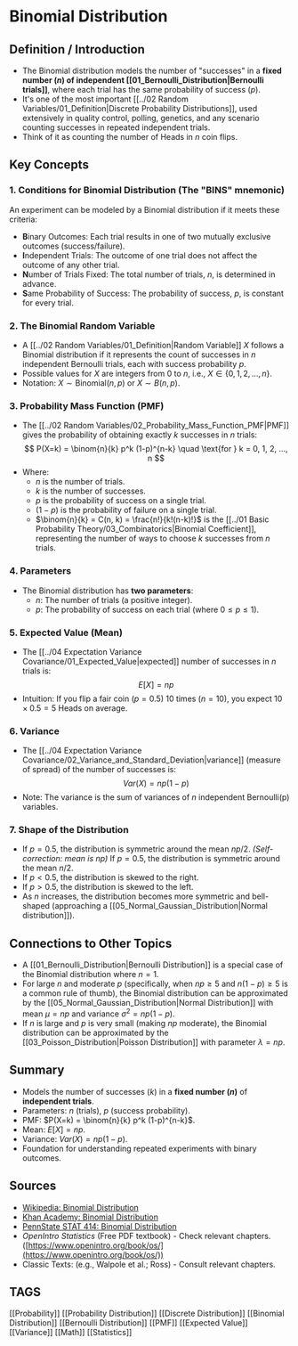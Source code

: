 # Binomial Distribution

## Definition / Introduction
*   The Binomial distribution models the number of "successes" in a **fixed number ($n$) of independent [[01_Bernoulli_Distribution|Bernoulli trials]]**, where each trial has the same probability of success ($p$).
*   It's one of the most important [[../02 Random Variables/01_Definition|Discrete Probability Distributions]], used extensively in quality control, polling, genetics, and any scenario counting successes in repeated independent trials.
*   Think of it as counting the number of Heads in $n$ coin flips.

## Key Concepts

### 1. Conditions for Binomial Distribution (The "BINS" mnemonic)
An experiment can be modeled by a Binomial distribution if it meets these criteria:
*   **B**inary Outcomes: Each trial results in one of two mutually exclusive outcomes (success/failure).
*   **I**ndependent Trials: The outcome of one trial does not affect the outcome of any other trial.
*   **N**umber of Trials Fixed: The total number of trials, $n$, is determined in advance.
*   **S**ame Probability of Success: The probability of success, $p$, is constant for every trial.

### 2. The Binomial Random Variable
*   A [[../02 Random Variables/01_Definition|Random Variable]] $X$ follows a Binomial distribution if it represents the count of successes in $n$ independent Bernoulli trials, each with success probability $p$.
*   Possible values for $X$ are integers from 0 to $n$, i.e., $X \in \{0, 1, 2, ..., n\}$.
*   Notation: $X \sim \text{Binomial}(n, p)$ or $X \sim B(n, p)$.

### 3. Probability Mass Function (PMF)
*   The [[../02 Random Variables/02_Probability_Mass_Function_PMF|PMF]] gives the probability of obtaining exactly $k$ successes in $n$ trials:
    $$ P(X=k) = \binom{n}{k} p^k (1-p)^{n-k} \quad \text{for } k = 0, 1, 2, ..., n $$
*   Where:
    *   $n$ is the number of trials.
    *   $k$ is the number of successes.
    *   $p$ is the probability of success on a single trial.
    *   $(1-p)$ is the probability of failure on a single trial.
    *   $\binom{n}{k} = C(n, k) = \frac{n!}{k!(n-k)!}$ is the [[../01 Basic Probability Theory/03_Combinatorics|Binomial Coefficient]], representing the number of ways to choose $k$ successes from $n$ trials.

### 4. Parameters
*   The Binomial distribution has **two parameters**:
    *   $n$: The number of trials (a positive integer).
    *   $p$: The probability of success on each trial (where $0 \le p \le 1$).

### 5. Expected Value (Mean)
*   The [[../04 Expectation Variance Covariance/01_Expected_Value|expected]] number of successes in $n$ trials is:
    $$ E[X] = np $$
*   Intuition: If you flip a fair coin ($p=0.5$) 10 times ($n=10$), you expect $10 \times 0.5 = 5$ Heads on average.

### 6. Variance
*   The [[../04 Expectation Variance Covariance/02_Variance_and_Standard_Deviation|variance]] (measure of spread) of the number of successes is:
    $$ Var(X) = np(1-p) $$
*   Note: The variance is the sum of variances of $n$ independent Bernoulli(p) variables.

### 7. Shape of the Distribution
*   If $p = 0.5$, the distribution is symmetric around the mean $np/2$. *(Self-correction: mean is np)* If $p = 0.5$, the distribution is symmetric around the mean $n/2$.
*   If $p < 0.5$, the distribution is skewed to the right.
*   If $p > 0.5$, the distribution is skewed to the left.
*   As $n$ increases, the distribution becomes more symmetric and bell-shaped (approaching a [[05_Normal_Gaussian_Distribution|Normal distribution]]).

## Connections to Other Topics
*   A [[01_Bernoulli_Distribution|Bernoulli Distribution]] is a special case of the Binomial distribution where $n=1$.
*   For large $n$ and moderate $p$ (specifically, when $np \ge 5$ and $n(1-p) \ge 5$ is a common rule of thumb), the Binomial distribution can be approximated by the [[05_Normal_Gaussian_Distribution|Normal Distribution]] with mean $\mu = np$ and variance $\sigma^2 = np(1-p)$.
*   If $n$ is large and $p$ is very small (making $np$ moderate), the Binomial distribution can be approximated by the [[03_Poisson_Distribution|Poisson Distribution]] with parameter $\lambda = np$.

## Summary
*   Models the number of successes ($k$) in a **fixed number ($n$)** of **independent trials**.
*   Parameters: $n$ (trials), $p$ (success probability).
*   PMF: $P(X=k) = \binom{n}{k} p^k (1-p)^{n-k}$.
*   Mean: $E[X] = np$.
*   Variance: $Var(X) = np(1-p)$.
*   Foundation for understanding repeated experiments with binary outcomes.

## Sources
*   [Wikipedia: Binomial Distribution](https://en.wikipedia.org/wiki/Binomial_distribution)
*   [Khan Academy: Binomial Distribution](https://www.khanacademy.org/math/statistics-probability/random-variables-stats-library/binomial-distribution/v/binomial-distribution)
*   [PennState STAT 414: Binomial Distribution](https://online.stat.psu.edu/stat414/lesson/10/10.3)
*   *OpenIntro Statistics* (Free PDF textbook) - Check relevant chapters. ([https://www.openintro.org/book/os/](https://www.openintro.org/book/os/))
*   Classic Texts: (e.g., Walpole et al.; Ross) - Consult relevant chapters.

## TAGS
[[Probability]] [[Probability Distribution]] [[Discrete Distribution]] [[Binomial Distribution]] [[Bernoulli Distribution]] [[PMF]] [[Expected Value]] [[Variance]] [[Math]] [[Statistics]]